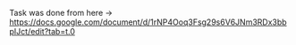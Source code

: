 Task was done from here -> https://docs.google.com/document/d/1rNP4Ooq3Fsg29s6V6JNm3RDx3bbpIJct/edit?tab=t.0
